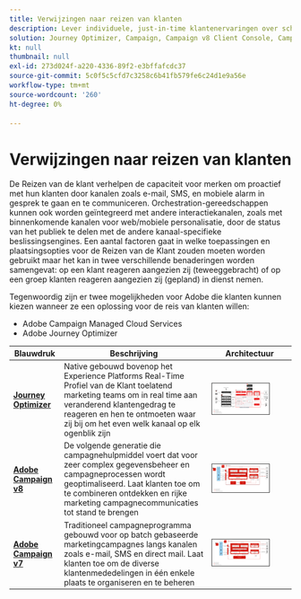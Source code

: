 ```yaml
---
title: Verwijzingen naar reizen van klanten
description: Lever individuele, just-in-time klantenervaringen over schermen.
solution: Journey Optimizer, Campaign, Campaign v8 Client Console, Campaign v8 Web User Interface, Campaign Classic v7, Campaign Standard, Experience Platform
kt: null
thumbnail: null
exl-id: 273d024f-a220-4336-89f2-e3bffafcdc37
source-git-commit: 5c0f5c5cfd7c3258c6b41fb579fe6c24d1e9a56e
workflow-type: tm+mt
source-wordcount: '260'
ht-degree: 0%

---
```


# Verwijzingen naar reizen van klanten

De Reizen van de klant verhelpen de capaciteit voor merken om proactief met hun klanten door kanalen zoals e-mail, SMS, en mobiele alarm in gesprek te gaan en te communiceren. Orchestration-gereedschappen kunnen ook worden geïntegreerd met andere interactiekanalen, zoals met binnenkomende kanalen voor web/mobiele personalisatie, door de status van het publiek te delen met de andere kanaal-specifieke beslissingsengines. Een aantal factoren gaat in welke toepassingen en plaatsingsopties voor de Reizen van de Klant zouden moeten worden gebruikt maar het kan in twee verschillende benaderingen worden samengevat: op een klant reageren aangezien zij (teweeggebracht) of op een groep klanten reageren aangezien zij (gepland) in dienst nemen.

Tegenwoordig zijn er twee mogelijkheden voor Adobe die klanten kunnen kiezen wanneer ze een oplossing voor de reis van klanten willen:

<ul><li>Adobe Campaign Managed Cloud Services</li><li>Adobe Journey Optimizer</li></ul>

| Blauwdruk | Beschrijving | Architectuur |
|---|---|---|
| **[Journey Optimizer](journey-optimizer.md)** | Native gebouwd bovenop het Experience Platforms Real-Time Profiel van de Klant toelatend marketing teams om in real time aan veranderend klantengedrag te reageren en hen te ontmoeten waar zij bij om het even welk kanaal op elk ogenblik zijn | <img src="assets/ajo-architecture.svg" alt="Referentiearchitectuur voor Journey Optimizer Blueprint" style="width:75%; border:1px solid #4a4a4a" class="modal-image" /> |
| **[Adobe Campaign v8](campaign-v8.md)** | De volgende generatie die campagnehulpmiddel voert dat voor zeer complex gegevensbeheer en campagneprocessen wordt geoptimaliseerd. Laat klanten toe om te combineren ontdekken en rijke marketing campagnecommunicaties tot stand te brengen | <img src="assets/campaign-v8-architecture.svg" alt="Referentiearchitectuur voor blauwdruk van campagne v8" style="width:75%; border:1px solid #4a4a4a" class="modal-image" /> |
| **[Adobe Campaign v7](campaign-v7.md)** | Traditioneel campagneprogramma gebouwd voor op batch gebaseerde marketingcampagnes langs kanalen zoals e-mail, SMS en direct mail. Laat klanten toe om de diverse klantenmededelingen in één enkele plaats te organiseren en te beheren | <img src="assets/campaign-v7-architecture.svg" alt="Referentiearchitectuur voor Campagne v7 Blueprint" style="width:75%; border:1px solid #4a4a4a" class="modal-image" /> |
